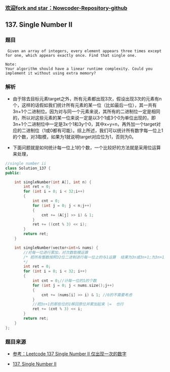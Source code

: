 ### [欢迎fork and star：Nowcoder-Repository-github](https://github.com/ranjiewwen/Nowcoder)

## 137. Single Number II

### 题目

```
 Given an array of integers, every element appears three times except for one, which appears exactly once. Find that single one.

Note:
Your algorithm should have a linear runtime complexity. Could you implement it without using extra memory? 
```

### 解析

- 由于除去目标元素target之外，所有元素都出现3次，假设出现3次的元素有n个，这样的话假如我们统计所有元素的某一位（比如最后一位），其一共有3n+1个二进制位。因为对与同一个元素来说，其所有的二进制位一定是相同的，所以对这些元素的某一位来说一定是以3个1或3个0为单位出现的，即3n+1个二进制位中一定是3x个1和3y个0，其中x+y=n，再外加一个target对应的二进制位（1或0都有可能）。综上所述，我们可以统计所有数字每一位上1的个数，对3取模，如果为1就说明target对应位为1，否则为0。

- 下面问题就是如何统计每一位上1的个数，一个比较好的方法就是采用位运算来处理，

```C++
//single number ii
class Solution_137 {
public:

	int singleNumber(int A[], int n) {
		int ret = 0;
		for (int i = 0; i < 32;i++)
		{
			int cnt = 0;
			for (int j = 0; j < n;j++)
			{
				cnt += (A[j] >> i) & 1;
			}
			ret += ((cnt % 3) << i);
		}
		return ret;
	}

	int singleNumber(vector<int>& nums) {
		//对每一位进行累加，对次数取模运算
		/* 把所有整数按照32位二进制进行每一位上的与1运算  结果为3n或3n+1;为3n+1的那些位就是只出现一次的数的二进制中1所在的位
		*/
		int ret = 0;
		for (int i = 0; i < 32; i++)
		{
			int cnt = 0;//计每一位的1的个数
			for (int j = 0; j < nums.size();j++)
			{
				cnt += (nums[i] >> i) & 1; //0的不需要考虑
			}
			//把3n+1的那些位的1移回原位并累加起来 |=  也行  
			ret += (cnt % 3) << i;
		}
		return ret;
	}
};

```

### 题目来源

- [参考：Leetcode 137 Single Number II 仅出现一次的数字](http://blog.csdn.net/smile_watermelon/article/details/47748227)

- [137. Single Number II](https://leetcode.com/problems/single-number-ii/discuss/)
